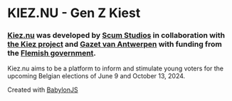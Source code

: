 # KIEZ.NU - Gen Z Kiest

### [Kiez.nu](https://kiez.nu) was developed by [Scum Studios](https://www.scumstudios.be) in collaboration with [the Kiez project](https://instagram.com/kiez.nu) and [Gazet van Antwerpen](https://gva.be) with funding from the [Flemish government](https://www.vlaanderen.be/cjm).

Kiez.nu aims to be a platform to inform and stimulate young voters for the upcoming Belgian elections of June 9 and October 13, 2024.

Created with [BabylonJS](https://babylonjs.com/)